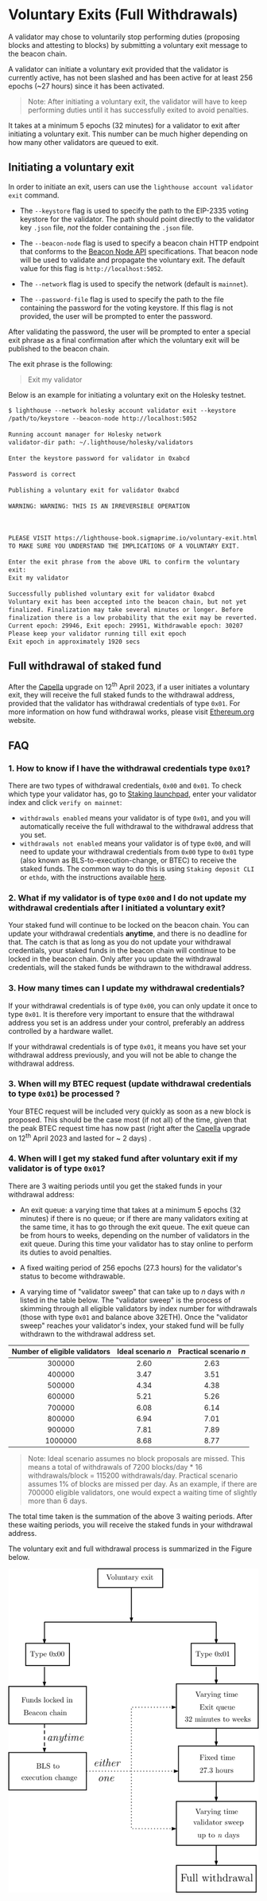 # Voluntary Exits (Full Withdrawals)

A validator may chose to voluntarily stop performing duties (proposing blocks and attesting to blocks) by submitting
a voluntary exit message to the beacon chain.

A validator can initiate a voluntary exit provided that the validator is currently active, has not been slashed and has been active for at least 256 epochs (~27 hours) since it has been activated.

> Note: After initiating a voluntary exit, the validator will have to keep performing duties until it has successfully exited to avoid penalties.

It takes at a minimum 5 epochs (32 minutes) for a validator to exit after initiating a voluntary exit.
This number can be much higher depending on how many other validators are queued to exit.

## Initiating a voluntary exit

In order to initiate an exit, users can use the `lighthouse account validator exit` command.

- The `--keystore` flag is used to specify the path to the EIP-2335 voting keystore for the validator. The path should point directly to the validator key `.json` file, _not_ the folder containing the `.json` file.

- The `--beacon-node` flag is used to specify a beacon chain HTTP endpoint that conforms to the [Beacon Node API](https://ethereum.github.io/beacon-APIs/) specifications. That beacon node will be used to validate and propagate the voluntary exit. The default value for this flag is `http://localhost:5052`.

- The `--network` flag is used to specify the network (default is `mainnet`).

- The `--password-file` flag is used to specify the path to the file containing the password for the voting keystore. If this flag is not provided, the user will be prompted to enter the password.


After validating the password, the user will be prompted to enter a special exit phrase as a final confirmation after which the voluntary exit will be published to the beacon chain.

The exit phrase is the following:
> Exit my validator



Below is an example for initiating a voluntary exit on the Holesky testnet.

```
$ lighthouse --network holesky account validator exit --keystore /path/to/keystore --beacon-node http://localhost:5052

Running account manager for Holesky network
validator-dir path: ~/.lighthouse/holesky/validators

Enter the keystore password for validator in 0xabcd

Password is correct

Publishing a voluntary exit for validator 0xabcd

WARNING: WARNING: THIS IS AN IRREVERSIBLE OPERATION



PLEASE VISIT https://lighthouse-book.sigmaprime.io/voluntary-exit.html
TO MAKE SURE YOU UNDERSTAND THE IMPLICATIONS OF A VOLUNTARY EXIT.

Enter the exit phrase from the above URL to confirm the voluntary exit:
Exit my validator

Successfully published voluntary exit for validator 0xabcd
Voluntary exit has been accepted into the beacon chain, but not yet finalized. Finalization may take several minutes or longer. Before finalization there is a low probability that the exit may be reverted.
Current epoch: 29946, Exit epoch: 29951, Withdrawable epoch: 30207
Please keep your validator running till exit epoch
Exit epoch in approximately 1920 secs
```

## Full withdrawal of staked fund

After the [Capella](https://ethereum.org/en/history/#capella) upgrade on 12<sup>th</sup> April 2023, if a user initiates a voluntary exit, they will receive the full staked funds to the withdrawal address, provided that the validator has withdrawal credentials of type `0x01`. For more information on how fund withdrawal works, please visit [Ethereum.org](https://ethereum.org/en/staking/withdrawals/#how-do-withdrawals-work) website.

## FAQ

### 1. How to know if I have the withdrawal credentials type `0x01`?

There are two types of withdrawal credentials, `0x00` and `0x01`. To check which type your validator has, go to [Staking launchpad](https://launchpad.ethereum.org/en/withdrawals), enter your validator index and click `verify on mainnet`:

 - `withdrawals enabled` means your validator is of type `0x01`, and you will automatically receive the full withdrawal to the withdrawal address that you set.
- `withdrawals not enabled` means your validator is of type `0x00`, and will need to update your withdrawal credentials from `0x00` type to `0x01` type (also known as BLS-to-execution-change, or BTEC) to receive the staked funds. The common way to do this is using `Staking deposit CLI` or `ethdo`, with the instructions available [here](https://launchpad.ethereum.org/en/withdrawals#update-your-keys).


### 2. What if my validator is of type `0x00` and I do not update my withdrawal credentials after I initiated a voluntary exit?

   Your staked fund will continue to be locked on the beacon chain. You can update your withdrawal credentials **anytime**, and there is no deadline for that. The catch is that as long as you do not update your withdrawal credentials, your staked funds in the beacon chain will continue to be locked in the beacon chain. Only after you update the withdrawal credentials, will the staked funds be withdrawn to the withdrawal address.

### 3. How many times can I update my withdrawal credentials?

   If your withdrawal credentials is of type `0x00`, you can only update it once to type `0x01`. It is therefore very important to ensure that the withdrawal address you set is an address under your control, preferably an address controlled by a hardware wallet.

   If your withdrawal credentials is of type `0x01`, it means you have set your withdrawal address previously, and you will not be able to change the withdrawal address.

### 3. When will my BTEC request (update withdrawal credentials to type `0x01`) be processed ?

   Your BTEC request will be included very quickly as soon as a new block is proposed. This should be the case most (if not all) of the time, given that the peak BTEC request time has now past (right after the [Capella](https://ethereum.org/en/history/#capella) upgrade on 12<sup>th</sup> April 2023 and lasted for ~ 2 days) .

### 4. When will I get my staked fund after voluntary exit if my validator is of type `0x01`?

   There are 3 waiting periods until you get the staked funds in your withdrawal address:

   - An exit queue: a varying time that takes at a minimum 5 epochs (32 minutes) if there is no queue; or if there are many validators exiting at the same time, it has to go through the exit queue. The exit queue can be from hours to weeks, depending on the number of validators in the exit queue. During this time your validator has to stay online to perform its duties to avoid penalties.

   - A fixed waiting period of 256 epochs (27.3 hours) for the validator's status to become withdrawable.

   - A varying time of "validator sweep" that can take up to *n* days with *n* listed in the table below.    The "validator sweep" is the process of skimming through all eligible validators by index number for withdrawals (those with type `0x01` and balance above 32ETH). Once the "validator sweep" reaches your validator's index, your staked fund will be fully withdrawn to the withdrawal address set.

<div align="center">

| Number of eligible validators | Ideal scenario *n* | Practical scenario *n* |
|:----------------:|:---------------------:|:----:|
| 300000	 | 2.60	| 2.63 |
| 400000	 | 3.47	| 3.51 |
| 500000	 | 4.34  | 4.38 |
| 600000	 | 5.21	| 5.26 |
| 700000	 | 6.08	| 6.14 |
| 800000	 | 6.94	| 7.01 |
| 900000	 | 7.81	| 7.89 |
| 1000000 | 8.68	| 8.77 |

</div>

> Note: Ideal scenario assumes no block proposals are missed. This means a total of withdrawals of 7200 blocks/day * 16 withdrawals/block = 115200 withdrawals/day. Practical scenario assumes 1% of blocks are missed per day. As an example, if there are 700000 eligible validators, one would expect a waiting time of slightly more than 6 days.



   The total time taken is the summation of the above 3 waiting periods. After these waiting periods, you will receive the staked funds in your withdrawal address.

The voluntary exit and full withdrawal process is summarized in the Figure below.

![full](./imgs/full-withdrawal.png)

